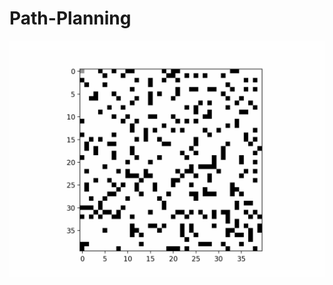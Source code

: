 # Path-Planning
![Optimized path finding](https://github.com/Yatharth020/Path-Planning/blob/main/astar_pathfinding.gif)
